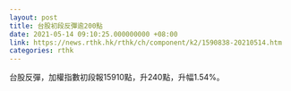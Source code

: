 ```yaml
---
layout: post
title: 台股初段反彈逾200點
date: 2021-05-14 09:10:25.000000000 +08:00
link: https://news.rthk.hk/rthk/ch/component/k2/1590838-20210514.htm
categories: rthk
---
```


台股反彈，加權指數初段報15910點，升240點，升幅1.54%。
